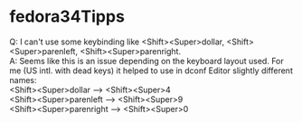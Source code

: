 # fedora34Tipps

Q: I can't use some keybinding like \<Shift>\<Super>dollar, \<Shift>\<Super>parenleft, \<Shift>\<Super>parenright.\
A: Seems like this is an issue depending on the keyboard layout used. For me (US intl. with dead keys) it helped to use in dconf Editor slightly different names:\
  \<Shift>\<Super>dollar --> \<Shift>\<Super>4\
  \<Shift>\<Super>parenleft --> \<Shift>\<Super>9\
  \<Shift>\<Super>parenright --> \<Shift>\<Super>0
